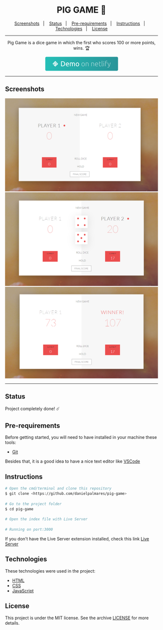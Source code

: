 <h1 align="center">
  PIG GAME 🐷
</h1>

<p align="center">
  <a href="#screenshots">Screenshots</a>&nbsp;&nbsp;&nbsp;|&nbsp;&nbsp;&nbsp;
  <a href="#status">Status</a>&nbsp;&nbsp;&nbsp;|&nbsp;&nbsp;&nbsp;
  <a href="#pre-requirements">Pre-requirements</a>&nbsp;&nbsp;&nbsp;|&nbsp;&nbsp;&nbsp;
  <a href="#instructions">Instructions</a>&nbsp;&nbsp;&nbsp;|&nbsp;&nbsp;&nbsp;
  <a href="#technologies">Technologies</a>&nbsp;&nbsp;&nbsp;|&nbsp;&nbsp;&nbsp;
  <a href="#license">License</a>
</p>

---

<p align="center">
  Pig Game is a dice game in which the first who scores 100 or more points, wins. 🏆 
</p>

<p align="center">
  <a href="https://dann-pig-game.netlify.app/" target="_blank">
    <img alt="Demo on Netlify" src="https://github.com/danielpalmares/omnifood/blob/master/.github/demo-on-netlify.png">
  </a>
</p>

---

## Screenshots

![Pig Game](https://github.com/danielpalmares/pig-game/blob/master/.github/pig-game-1.png)
![Pig Game](https://github.com/danielpalmares/pig-game/blob/master/.github/pig-game-2.png)
![Pig Game](https://github.com/danielpalmares/pig-game/blob/master/.github/pig-game-3.png)

---

## Status

Project completely done! ☄️

## Pre-requirements

Before getting started, you will need to have installed in your machine these tools: 

- [Git](https://git-scm.com)

Besides that, it is a good idea to have a nice text editor like [VSCode](https://code.visualstudio.com/)

## Instructions

```bash
# Open the cmd/terminal and clone this repository
$ git clone <https://github.com/danielpalmares/pig-game>

# Go to the project folder
$ cd pig-game

# Open the index file with Live Server

# Running on port:3000
```

If you don't have the Live Server extension installed, check this link [Live Server](https://marketplace.visualstudio.com/items?itemName=ritwickdey.LiveServer)

## Technologies

These technologies were used in the project:

- [HTML](https://developer.mozilla.org/pt-BR/docs/Web/HTML)
- [CSS](https://developer.mozilla.org/pt-BR/docs/Web/CSS)
- [JavaScript](https://developer.mozilla.org/pt-BR/docs/Web/JavaScript)

## License

This project is under the MIT license. See the archive [LICENSE](https://github.com/danielpalmares/pig-game/blob/master/LICENSE) for more details.
